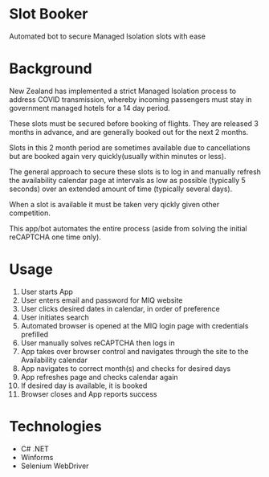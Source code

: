 # Slot Booker
Automated bot to secure Managed Isolation slots with ease

# Background
New Zealand has implemented a strict Managed Isolation process to address COVID transmission, whereby incoming passengers must stay in government managed hotels for a 14 day period.

These slots must be secured before booking of flights. They are released 3 months in advance, and are generally booked out for the next 2 months. 

Slots in this 2 month period are sometimes available due to cancellations but are booked again very quickly(usually within minutes or less).

The general approach to secure these slots is to log in and manually refresh the availability calendar page at intervals as low as possible (typically 5 seconds) over an extended amount of time (typically several days).

When a slot is available it must be taken very qickly given other competition.

This app/bot automates the entire process (aside from solving the initial reCAPTCHA one time only).

# Usage

1. User starts App
2. User enters email and password for MIQ website
3. User clicks desired dates in calendar, in order of preference
4. User initiates search
5. Automated browser is opened at the MIQ login page with credentials prefilled
6. User manually solves reCAPTCHA then logs in
7. App takes over browser control and navigates through the site to the Availability calendar
8. App navigates to correct month(s) and checks for desired days
9. App refreshes page and checks calendar again
10. If desired day is available, it is booked
11. Browser closes and App reports success

# Technologies
- C# .NET
- Winforms
- Selenium WebDriver

